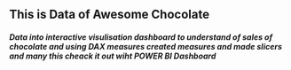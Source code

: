 ## This is Data of Awesome Chocolate 
##### Data into interactive visulisation dashboard to understand of sales of chocolate and using DAX measures created measures and made slicers and many this cheack it out wiht POWER BI Dashboard
